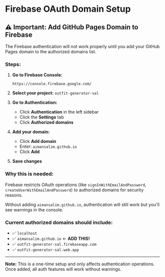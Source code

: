 # Firebase OAuth Domain Setup

## ⚠️ Important: Add GitHub Pages Domain to Firebase

The Firebase authentication will not work properly until you add your GitHub Pages domain to the authorized domains list.

### Steps:

1. **Go to Firebase Console:**
   ```
   https://console.firebase.google.com/
   ```

2. **Select your project:** `outfit-generator-sal`

3. **Go to Authentication:**
   - Click **Authentication** in the left sidebar
   - Click the **Settings** tab
   - Click **Authorized domains**

4. **Add your domain:**
   - Click **Add domain**
   - Enter: `aimansalim.github.io`
   - Click **Add**

5. **Save changes**

### Why this is needed:

Firebase restricts OAuth operations (like `signInWithEmailAndPassword`, `createUserWithEmailAndPassword`) to authorized domains for security reasons.

Without adding `aimansalim.github.io`, authentication will still work but you'll see warnings in the console.

### Current authorized domains should include:

- ✅ `localhost`
- ✅ `aimansalim.github.io` ← **ADD THIS!**
- ✅ `outfit-generator-sal.firebaseapp.com`
- ✅ `outfit-generator-sal.web.app`

---

**Note:** This is a one-time setup and only affects authentication operations. Once added, all auth features will work without warnings.

